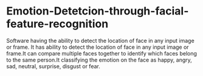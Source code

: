 # Emotion-Detetcion-through-facial-feature-recognition
Software having the ability to detect the location of face in any input image or frame.
It has ability to detect the location of face in any input image or frame.It can compare multiple faces together to identify which faces belong to the same person.It classifying the emotion on the face as happy, angry, sad, neutral, surprise, disgust or fear.

